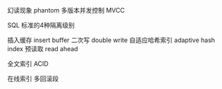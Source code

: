幻读现象 phantom
多版本并发控制 MVCC

SQL 标准的4种隔离级别

插入缓存 insert buffer
二次写 double write
自适应哈希索引 adaptive hash index
预读取 read ahead

全文索引
ACID

在线索引
多回滚段
